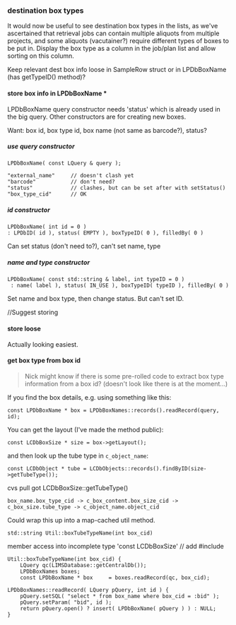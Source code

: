 ### destination box types

It would now be useful to see destination box types in the lists, as we've ascertained that retrieval jobs can contain multiple aliquots from multiple projects, and some aliquots (vacutainer?) require different types of boxes to be put in. Display the box type as a column in the job/plan list and allow sorting on this column.

Keep relevant dest box info loose in SampleRow struct or in LPDbBoxName (has getTypeID() method)?

#### store box info in LPDbBoxName *

LPDbBoxName query constructor needs 'status' which is already used in the big query.
Other constructors are for creating new boxes. 

Want: box id, box type id, box name (not same as barcode?), status?

##### use query constructor

    LPDbBoxName( const LQuery & query );

    "external_name"     // doesn't clash yet
    "barcode"           // don't need?
    "status"            // clashes, but can be set after with setStatus()
    "box_type_cid"      // OK

##### id constructor

    LPDbBoxName( int id = 0 )
    : LPDbID( id ), status( EMPTY ), boxTypeID( 0 ), filledBy( 0 )

Can set status (don't need to?), can't set name, type

##### name and type constructor

    LPDbBoxName( const std::string & label, int typeID = 0 )
     : name( label ), status( IN_USE ), boxTypeID( typeID ), filledBy( 0 )

Set name and box type, then change status. But can't set ID.

//Suggest storing

#### store loose

Actually looking easiest.

#### get box type from box id

>Nick might know if there is some pre-rolled code to extract box type 
 information from a box id? (doesn't look like there is at the moment...) 
 
If you find the box details, e.g. using something like this: 
 
    const LPDbBoxName * box = LPDbBoxNames::records().readRecord(query, id); 
 
You can get the layout (I've made the method public): 
 
    const LCDbBoxSize * size = box->getLayout(); 
 
and then look up the tube type in `c_object_name`: 
 
    const LCDbObject * tube = LCDbObjects::records().findByID(size->getTubeType()); 

cvs pull got LCDbBoxSize::getTubeType()

    box_name.box_type_cid -> c_box_content.box_size_cid -> c_box_size.tube_type -> c_object_name.object_cid

Could wrap this up into a map-cached util method.

    std::string Util::boxTubeTypeName(int box_cid)

member access into incomplete type 'const LCDbBoxSize' // add #include

    Util::boxTubeTypeName(int box_cid) {
        LQuery qc(LIMSDatabase::getCentralDb());
        LPDbBoxNames boxes;
        const LPDbBoxName * box     = boxes.readRecord(qc, box_cid);

    LPDbBoxNames::readRecord( LQuery pQuery, int id ) {
        pQuery.setSQL( "select * from box_name where box_cid = :bid" );
        pQuery.setParam( "bid", id );
        return pQuery.open() ? insert( LPDbBoxName( pQuery ) ) : NULL;
    }